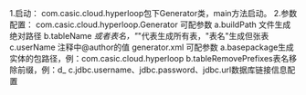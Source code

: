 1.启动：
    com.casic.cloud.hyperloop包下Generator类，main方法启动。
2.参数配置：
    com.casic.cloud.hyperloop.Generator 可配参数
        a.buildPath 文件生成绝对路径
        b.tableName *或者表名，"*"代表生成所有表，"表名"生成但张表
        c.userName 注释中@author的值
    generator.xml 可配参数
        a.basepackage生成实体的包路径，例：com.casic.cloud.hyperloop
        b.tableRemovePrefixes表名移除前缀，例：d_
        c.jdbc.username、jdbc.password、jdbc.url数据库链接信息配置
        